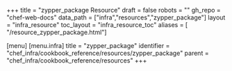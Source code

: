 +++
title = "zypper_package Resource"
draft = false
robots = ""
gh_repo = "chef-web-docs"
data_path = ["infra","resources","zypper_package"]
layout = "infra_resource"
toc_layout = "infra_resource_toc"
aliases = [ "/resource_zypper_package.html"]

[menu]
  [menu.infra]
    title = "zypper_package"
    identifier = "chef_infra/cookbook_reference/resources/zypper_package"
    parent = "chef_infra/cookbook_reference/resources"
+++

<!-- The contents of this page are automatically generated from the zypper_package.yaml file in the data directory. -->
<!-- To suggest a change, edit the https://github.com/chef/chef/blob/main/lib/chef/resource/zypper_package.rb file
      and submit a pull request to the https://github.com/chef/chef repository. -->
